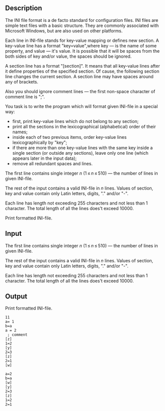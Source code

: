 ## Description

<div><p>The INI file format is a de facto standard for configuration files. INI files are simple text files with a basic structure. They are commonly associated with Microsoft Windows, but are also used on other platforms.</p><p>Each line in INI-file stands for key-value mapping or defines new section. A key-value line has a format "<span class="tex-font-style-tt">key=value</span>",where <span class="tex-font-style-tt">key</span> — is the name of some property, and <span class="tex-font-style-tt">value</span> — it's value. It is possible that it will be spaces from the both sides of <span class="tex-font-style-tt">key</span> and/or <span class="tex-font-style-tt">value</span>, the spaces should be ignored.</p><p>A section line has a format "<span class="tex-font-style-tt">[section]</span>". It means that all key-value lines after it define properties of the specified section. Of cause, the following section line changes the current section. A section line may have spaces around any of brackets.</p><p>Also you should ignore comment lines — the first non-space character of comment line is "<span class="tex-font-style-tt">;</span>".</p><p>You task is to write the program which will format given INI-file in a special way: </p><ul> <li> first, print key-value lines which do not belong to any section; </li><li> print all the sections in the lexicographical (alphabetical) order of their names; </li><li> inside each of two previous items, order key-value lines lexicographically by "<span class="tex-font-style-tt">key</span>"; </li><li> if there are more than one key-value lines with the same key inside a single section (or outside any sections), leave only one line (which appears later in the input data); </li><li> remove all redundant spaces and lines. </li></ul></div><div class="input-specification"><p>The first line contains single integer <span class="tex-span"><i>n</i></span> (<span class="tex-span">1 ≤ <i>n</i> ≤ 510</span>) — the number of lines in given INI-file.</p><p>The rest of the input contains a valid INI-file in <span class="tex-span"><i>n</i></span> lines. Values of <span class="tex-font-style-tt">section</span>, <span class="tex-font-style-tt">key</span> and <span class="tex-font-style-tt">value</span> contain only Latin letters, digits, "<span class="tex-font-style-tt">.</span>" and/or "<span class="tex-font-style-tt">-</span>".</p><p>Each line has length not exceeding 255 characters and not less than 1 character. The total length of all the lines does’t exceed 10000.</p></div><div class="output-specification"><p>Print formatted INI-file.</p></div>

## Input

<p>The first line contains single integer <span class="tex-span"><i>n</i></span> (<span class="tex-span">1 ≤ <i>n</i> ≤ 510</span>) — the number of lines in given INI-file.</p><p>The rest of the input contains a valid INI-file in <span class="tex-span"><i>n</i></span> lines. Values of <span class="tex-font-style-tt">section</span>, <span class="tex-font-style-tt">key</span> and <span class="tex-font-style-tt">value</span> contain only Latin letters, digits, "<span class="tex-font-style-tt">.</span>" and/or "<span class="tex-font-style-tt">-</span>".</p><p>Each line has length not exceeding 255 characters and not less than 1 character. The total length of all the lines does’t exceed 10000.</p>

## Output

<p>Print formatted INI-file.</p>





```input1
11
a= 1
b=a
a = 2
 ; comment
[z]
1=2
[y]
2=3
[z]
2=1
[w]

```




```output1
a=2
b=a
[w]
[y]
2=3
[z]
1=2
2=1

```


